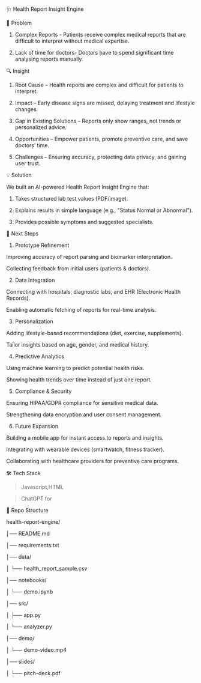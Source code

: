 🩺 Health Report Insight Engine

📌 Problem

1. Complex Reports - Patients receive complex medical reports that are difficult to interpret without medical expertise.

2. Lack of time for doctors- Doctors have to spend significant time analysing reports manually.

🔍 Insight

1. Root Cause – Health reports are complex and difficult for patients to interpret.

2. Impact – Early disease signs are missed, delaying treatment and lifestyle changes.

3. Gap in Existing Solutions – Reports only show ranges, not trends or personalized advice.

4. Opportunities – Empower patients, promote preventive care, and save doctors’ time.

5. Challenges – Ensuring accuracy, protecting data privacy, and gaining user trust.

💡 Solution

 We built an AI-powered Health Report Insight Engine that:

1. Takes structured lab test values (PDF/image).

2. Explains results in simple language (e.g., "Status Normal or Abnormal").

3. Provides possible symptoms and suggested specialists.











🚀 Next Steps

1. Prototype Refinement

Improving accuracy of report parsing and biomarker interpretation.

Collecting feedback from initial users (patients & doctors).

2. Data Integration

Connecting with hospitals, diagnostic labs, and EHR (Electronic Health Records).

Enabling automatic fetching of reports for real-time analysis.

3. Personalization

Adding lifestyle-based recommendations (diet, exercise, supplements).

Tailor insights based on age, gender, and medical history.

4. Predictive Analytics

Using machine learning to predict potential health risks.

Showing health trends over time instead of just one report.

5. Compliance & Security

Ensuring HIPAA/GDPR compliance for sensitive medical data.

Strengthening data encryption and user consent management.

6. Future Expansion

Building a mobile app for instant access to reports and insights.

Integrating with wearable devices (smartwatch, fitness tracker).

Collaborating with healthcare providers for preventive care programs.

🛠️ Tech Stack

>Javascript,HTML

>ChatGPT for


📂 Repo Structure

health-report-engine/

│── README.md

│── requirements.txt

│── data/

│   └── health_report_sample.csv

│── notebooks/

│   └── demo.ipynb

│── src/

│   ├── app.py

│   └── analyzer.py

│── demo/

│   └── demo-video.mp4

│── slides/

│   └── pitch-deck.pdf
